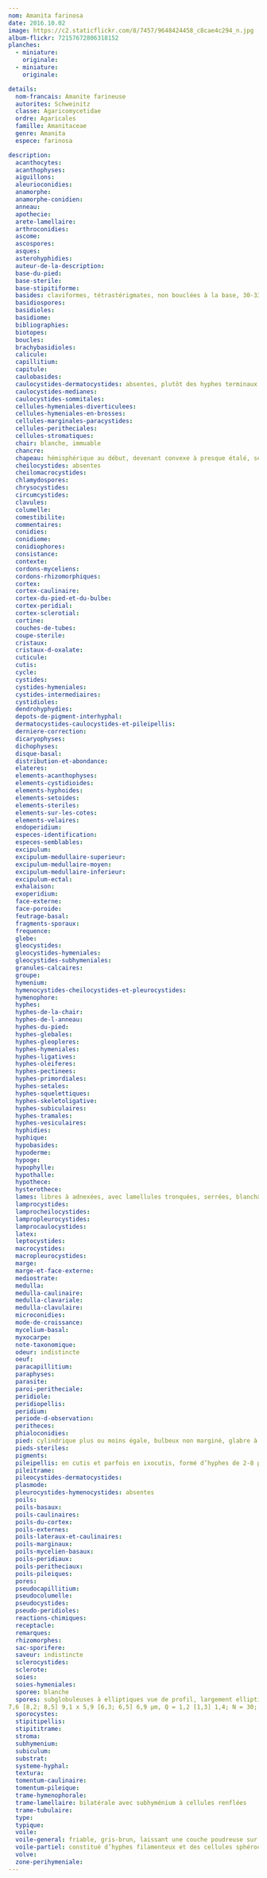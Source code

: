 ```yaml
---
nom: Amanita farinosa
date: 2016.10.02
image: https://c2.staticflickr.com/8/7457/9648424458_c8cae4c294_n.jpg
album-flickr: 72157672806318152
planches:
  - miniature: 
    originale: 
  - miniature: 
    originale: 

details:
  nom-francais: Amanite farineuse
  autorites: Schweinitz
  classe: Agaricomycetidae
  ordre: Agaricales
  famille: Amanitaceae
  genre: Amanita
  espece: farinosa

description:
  acanthocytes: 
  acanthophyses: 
  aiguillons: 
  aleurioconidies: 
  anamorphe: 
  anamorphe-conidien: 
  anneau: 
  apothecie: 
  arete-lamellaire: 
  arthroconidies: 
  ascome: 
  ascospores: 
  asques: 
  asterohyphidies: 
  auteur-de-la-description: 
  base-du-pied: 
  base-sterile: 
  base-stipitiforme: 
  basides: claviformes, tétrastérigmates, non bouclées à la base, 30-33 x 8-10 µm en moyenne
  basidiospores: 
  basidioles: 
  basidiome: 
  bibliographies: 
  biotopes: 
  boucles: 
  brachybasidioles: 
  calicule: 
  capillitium: 
  capitule: 
  caulobasides: 
  caulocystides-dermatocystides: absentes, plutôt des hyphes terminaux
  caulocystides-medianes: 
  caulocystides-sommitales: 
  cellules-hymeniales-diverticulees: 
  cellules-hymeniales-en-brosses: 
  cellules-marginales-paracystides: 
  cellules-peritheciales: 
  cellules-stromatiques: 
  chair: blanche, immuable
  chancre: 
  chapeau: hémisphérique au début, devenant convexe à presque étalé, sec, gris, couvert à la surface d’une couche poudreuse de restes vélaires brun grisâtre, glabre, 25-65 mm Ø
  cheilocystides: absentes
  cheilomacrocystides: 
  chlamydospores: 
  chrysocystides: 
  circumcystides: 
  clavules: 
  columelle: 
  comestibilite: 
  commentaires: 
  conidies: 
  conidiome: 
  conidiophores: 
  consistance: 
  contexte: 
  cordons-myceliens: 
  cordons-rhizomorphiques: 
  cortex: 
  cortex-caulinaire: 
  cortex-du-pied-et-du-bulbe: 
  cortex-peridial: 
  cortex-sclerotial: 
  cortine: 
  couches-de-tubes: 
  coupe-sterile: 
  cristaux: 
  cristaux-d-oxalate: 
  cuticule: 
  cutis: 
  cycle: 
  cystides: 
  cystides-hymeniales: 
  cystides-intermediaires: 
  cystidioles: 
  dendrohyphydies: 
  depots-de-pigment-interhyphal: 
  dermatocystides-caulocystides-et-pileipellis: 
  derniere-correction: 
  dicaryophyses: 
  dichophyses: 
  disque-basal: 
  distribution-et-abondance: 
  elateres: 
  elements-acanthophyses: 
  elements-cystidioides: 
  elements-hyphoides: 
  elements-setoides: 
  elements-steriles: 
  elements-sur-les-cotes: 
  elements-velaires: 
  endoperidium: 
  especes-identification: 
  especes-semblables: 
  excipulum: 
  excipulum-medullaire-superieur: 
  excipulum-medullaire-moyen: 
  excipulum-medullaire-inferieur: 
  excipulum-ectal: 
  exhalaison: 
  exoperidium: 
  face-externe: 
  face-poroide: 
  feutrage-basal: 
  fragments-sporaux: 
  frequence: 
  glebe: 
  gleocystides: 
  gleocystides-hymeniales: 
  gleocystides-subhymeniales: 
  granules-calcaires: 
  groupe: 
  hymenium: 
  hymenocystides-cheilocystides-et-pleurocystides: 
  hymenophore: 
  hyphes: 
  hyphes-de-la-chair: 
  hyphes-de-l-anneau: 
  hyphes-du-pied: 
  hyphes-glebales: 
  hyphes-gleopleres: 
  hyphes-hymeniales: 
  hyphes-ligatives: 
  hyphes-oleiferes: 
  hyphes-pectinees: 
  hyphes-primordiales: 
  hyphes-setales: 
  hyphes-squelettiques: 
  hyphes-skeletoligative: 
  hyphes-subiculaires: 
  hyphes-tramales: 
  hyphes-vesiculaires: 
  hyphidies: 
  hyphique: 
  hypobasides: 
  hypoderme: 
  hypoge: 
  hypophylle: 
  hypothalle: 
  hypothece: 
  hysterothece: 
  lames: libres à adnexées, avec lamellules tronquées, serrées, blanchâtres à grisâtre
  lamprocystides: 
  lamprocheilocystides: 
  lampropleurocystides: 
  lamprocaulocystides: 
  latex: 
  leptocystides: 
  macrocystides: 
  macropleurocystides: 
  marge: 
  marge-et-face-externe: 
  mediostrate: 
  medulla: 
  medulla-caulinaire: 
  medulla-clavariale: 
  medulla-clavulaire: 
  microconidies: 
  mode-de-croissance: 
  mycelium-basal: 
  myxocarpe: 
  note-taxonomique: 
  odeur: indistincte
  oeuf: 
  paracapillitium: 
  paraphyses: 
  parasite: 
  paroi-peritheciale: 
  peridiole: 
  peridiopellis: 
  peridium: 
  periode-d-observation: 
  peritheces: 
  phialoconidies: 
  pied: cylindrique plus ou moins égale, bulbeux non marginé, glabre à poudreux, blanchâtre, glabre à légèrement soyeux, solide ou partiellement creux à maturité, 30-90 x 3-10 mm Ø
  pieds-steriles: 
  pigments: 
  pileipellis: en cutis et parfois en ixocutis, formé d’hyphes de 2-8 μm Ø
  pileitrame: 
  pileocystides-dermatocystides: 
  plasmode: 
  pleurocystides-hymenocystides: absentes
  poils: 
  poils-basaux: 
  poils-caulinaires: 
  poils-du-cortex: 
  poils-externes: 
  poils-lateraux-et-caulinaires: 
  poils-marginaux: 
  poils-mycelien-basaux: 
  poils-peridiaux: 
  poils-peritheciaux: 
  poils-pileiques: 
  pores: 
  pseudocapillitium: 
  pseudocolumelle: 
  pseudocystides: 
  pseudo-peridioles: 
  reactions-chimiques: 
  receptacle: 
  remarques: 
  rhizomorphes: 
  sac-sporifere: 
  saveur: indistincte
  sclerocystides: 
  sclerote: 
  soies: 
  soies-hymeniales: 
  sporee: blanche
  spores: subglobuleuses à elliptiques vue de profil, largement elliptiques vue frontale, lisses, à paroi mince, avec appendice hilaire, à contenu uniguttulé, hyalines avec reflet verdâtre en NaCl isotonique 0,9 %, inactives en melzer, cyanophiles
7,6 [8,2; 8,5] 9,1 x 5,9 [6,3; 6,5] 6,9 µm, Q = 1,2 [1,3] 1,4; N = 30; C = 95%, Me = 8,3 x 6,4 µm; Qe = 1,3
  sporocystes: 
  stipitipellis: 
  stipititrame: 
  stroma: 
  subhymenium: 
  subiculum: 
  substrat: 
  systeme-hyphal: 
  textura: 
  tomentum-caulinaire: 
  tomentum-pileique: 
  trame-hymenophorale: 
  trame-lamellaire: bilatérale avec subhyménium à cellules renflées
  trame-tubulaire: 
  type: 
  typique: 
  voile: 
  voile-general: friable, gris-brun, laissant une couche poudreuse sur le chapeau
  voile-partiel: constitué d’hyphes filamenteux et des cellules sphérocytes
  volve: 
  zone-perihymeniale: 
---
```

